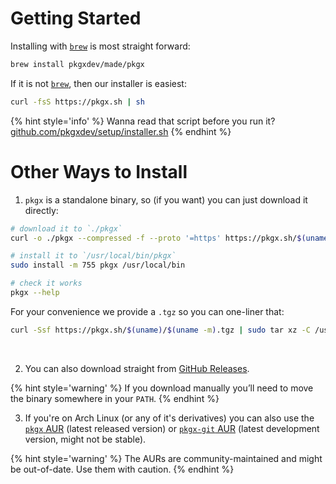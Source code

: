 # Getting Started

Installing with [`brew`] is most straight forward:

```sh
brew install pkgxdev/made/pkgx
```

If it is not [`brew`], then our installer is easiest:

```sh
curl -fsS https://pkgx.sh | sh
```

{% hint style='info' %}
Wanna read that script before you run it? [github.com/pkgxdev/setup/installer.sh][installer]
{% endhint %}


# Other Ways to Install

1. `pkgx` is a standalone binary, so (if you want) you can just download it directly:

```sh
# download it to `./pkgx`
curl -o ./pkgx --compressed -f --proto '=https' https://pkgx.sh/$(uname)/$(uname -m)

# install it to `/usr/local/bin/pkgx`
sudo install -m 755 pkgx /usr/local/bin

# check it works
pkgx --help
```

For your convenience we provide a `.tgz` so you can one-liner that:

```sh
curl -Ssf https://pkgx.sh/$(uname)/$(uname -m).tgz | sudo tar xz -C /usr/local/bin
```

&nbsp;

2. You can also download straight from [GitHub Releases].

{% hint style='warning' %}
If you download manually you’ll need to move the binary somewhere in
your `PATH`.
{% endhint %}

3. If you're on Arch Linux (or any of it's derivatives) you can also use the [`pkgx` AUR] (latest released version) or [`pkgx-git` AUR] (latest development version, might not be stable).

{% hint style='warning' %}
The AURs are community-maintained and might be out-of-date. Use them with caution.
{% endhint %}


[`brew`]: https://brew.sh
[GitHub Releases]: https://github.com/pkgxdev/pkgx/releases
[installer]: https://github.com/pkgxdev/setup/blob/main/installer.sh
[`pkgx` AUR]: https://aur.archlinux.org/packages/pkgx
[`pkgx-git` AUR]: https://aur.archlinux.org/packages/pkgx-git
